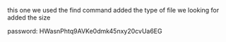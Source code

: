 this one we used the find command
added the type of file we looking for
added the size

password: HWasnPhtq9AVKe0dmk45nxy20cvUa6EG
